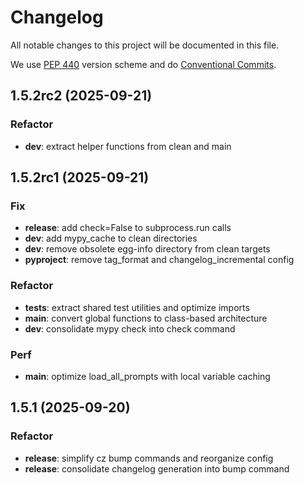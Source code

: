 # Changelog

All notable changes to this project will be documented in this file.

We use [PEP 440](https://peps.python.org/pep-0440/) version scheme and
do [Conventional Commits](https://www.conventionalcommits.org/en/v1.0.0/).

## 1.5.2rc2 (2025-09-21)

### Refactor

- **dev**: extract helper functions from clean and main

## 1.5.2rc1 (2025-09-21)

### Fix

- **release**: add check=False to subprocess.run calls
- **dev**: add mypy_cache to clean directories
- **dev**: remove obsolete egg-info directory from clean targets
- **pyproject**: remove tag_format and changelog_incremental config

### Refactor

- **tests**: extract shared test utilities and optimize imports
- **main**: convert global functions to class-based architecture
- **dev**: consolidate mypy check into check command

### Perf

- **main**: optimize load_all_prompts with local variable caching

## 1.5.1 (2025-09-20)

### Refactor

- **release**: simplify cz bump commands and reorganize config
- **release**: consolidate changelog generation into bump command
